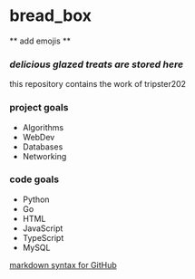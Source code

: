 # bread_box
\*\* add emojis \*\*

### *delicious glazed treats are stored here*

this repository contains the work of tripster202

### project goals
- Algorithms
- WebDev
- Databases
- Networking

### code goals
- Python
- Go
- HTML
- JavaScript
- TypeScript
- MySQL

[markdown syntax for GitHub](https://docs.github.com/en/get-started/writing-on-github/getting-started-with-writing-and-formatting-on-github/basic-writing-and-formatting-syntax)
